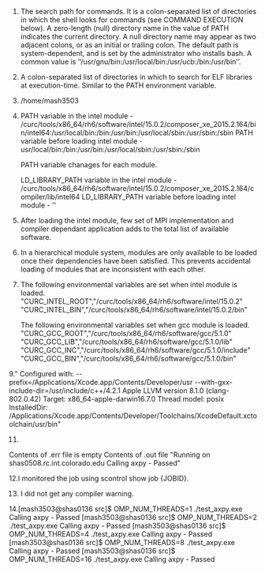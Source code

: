 1. The search path for commands.  It is a colon-separated  list  of
   directories  in  which the shell looks for commands (see COMMAND
   EXECUTION below).  A zero-length (null) directory  name  in  the
   value of PATH indicates the current directory.  A null directory
   name may appear as two adjacent colons,  or  as  an  initial  or
   trailing  colon.   The  default path is system-dependent, and is
   set by the administrator who installs bash.  A common  value  is
   ‘‘/usr/gnu/bin:/usr/local/bin:/usr/ucb:/bin:/usr/bin’’.


2. A colon-separated list of directories in which to search for ELF
   libraries at execution-time.  Similar to  the  PATH  environment
   variable.


3. /home/mash3503


5. PATH variable in the intel module - /curc/tools/x86_64/rh6/software/intel/15.0.2/composer_xe_2015.2.164/bin/intel64:/usr/local/bin:/bin:/usr/bin:/usr/local/sbin:/usr/sbin:/sbin
   PATH variable before loading intel module - usr/local/bin:/bin:/usr/bin:/usr/local/sbin:/usr/sbin:/sbin

   PATH variable chanages for each module.
 
   LD_LIBRARY_PATH variable in the intel module - /curc/tools/x86_64/rh6/software/intel/15.0.2/composer_xe_2015.2.164/compiler/lib/intel64
   LD_LIBRARY_PATH variable before loading intel module - ''

6. After loading the intel module, few set of MPI implementation and compiler dependant application adds to the total list of available software.

7. In a hierarchical module system, modules are only available to be loaded once their dependencies have been satisfied. This prevents accidental loading of modules that are inconsistent with each other.

8.  The following environmental variables are set when intel module is loaded.
    "CURC_INTEL_ROOT","/curc/tools/x86_64/rh6/software/intel/15.0.2"
    "CURC_INTEL_BIN","/curc/tools/x86_64/rh6/software/intel/15.0.2/bin"

    The following environmental variables set when gcc module is loaded.  
    "CURC_GCC_ROOT","/curc/tools/x86_64/rh6/software/gcc/5.1.0"
    "CURC_GCC_LIB","/curc/tools/x86_64/rh6/software/gcc/5.1.0/lib"
    "CURC_GCC_INC","/curc/tools/x86_64/rh6/software/gcc/5.1.0/include"
    "CURC_GCC_BIN","/curc/tools/x86_64/rh6/software/gcc/5.1.0/bin"

9." Configured with: --prefix=/Applications/Xcode.app/Contents/Developer/usr --with-gxx-include-dir=/usr/include/c++/4.2.1
  Apple LLVM version 8.1.0 (clang-802.0.42)
  Target: x86_64-apple-darwin16.7.0
  Thread model: posix
  InstalledDir: /Applications/Xcode.app/Contents/Developer/Toolchains/XcodeDefault.xctoolchain/usr/bin"

11.
   Contents of .err file is empty
   Contents of .out file
   "Running on shas0508.rc.int.colorado.edu
   Calling axpy - Passed" 

12.I monitored the job using scontrol show job {JOBID}.

13. I did not get any compiler warning.


14.[mash3503@shas0136 src]$ OMP_NUM_THREADS=1 ./test_axpy.exe
   Calling axpy - Passed
   [mash3503@shas0136 src]$ OMP_NUM_THREADS=2 ./test_axpy.exe
   Calling axpy - Passed
   [mash3503@shas0136 src]$ OMP_NUM_THREADS=4 ./test_axpy.exe
   Calling axpy - Passed
   [mash3503@shas0136 src]$ OMP_NUM_THREADS=8 ./test_axpy.exe
   Calling axpy - Passed
   [mash3503@shas0136 src]$ OMP_NUM_THREADS=16 ./test_axpy.exe
   Calling axpy - Passed  
